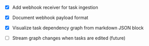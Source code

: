 - [x] Add webhook receiver for task ingestion
- [x] Document webhook payload format
- [x] Visualize task dependency graph from markdown JSON block
- [ ] Stream graph changes when tasks are edited (future)


<!-- linked feature: memory bank -->
<!-- linked feature: pipelines -->
<!-- linked feature: agents -->